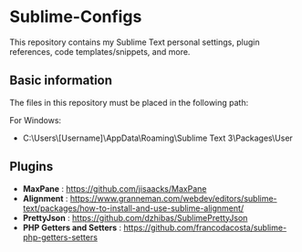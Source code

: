 # Sublime-Configs
This repository contains my Sublime Text personal settings, plugin references, code templates/snippets, and more.

## Basic information
The files in this repository must be placed in the following path:

For Windows:
 - C:\Users\\[Username]\AppData\Roaming\Sublime Text 3\Packages\User

## Plugins
 - **MaxPane**    : https://github.com/jisaacks/MaxPane
 - **Alignment**  : https://www.granneman.com/webdev/editors/sublime-text/packages/how-to-install-and-use-sublime-alignment/
 - **PrettyJson** : https://github.com/dzhibas/SublimePrettyJson
 - **PHP Getters and Setters** : https://github.com/francodacosta/sublime-php-getters-setters